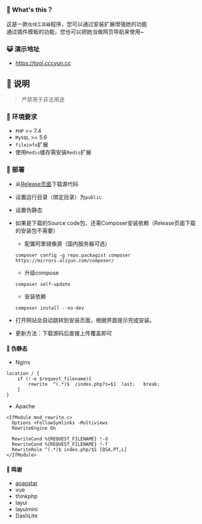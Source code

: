 
### 🎉 What's this？
这是一款`在线工具箱`程序，您可以通过安装扩展增强她的功能  
通过插件模板的功能，您也可以把她当做网页导航来使用~    

### 😺 演示地址

* <https://tool.cccyun.cc>

## 🎑 说明
> 严禁用于非法用途     

### 🎊 环境要求

* `PHP` >= 7.4
* `MySQL` >= 5.6
* `fileinfo`扩展
* 使用`Redis`缓存需安装`Redis`扩展

### 🚠 部署

* 从[Release页面](https://github.com/netcccyun/toolbox/releases)下载源代码

* 设置运行目录（绑定目录）为`public`

* 设置伪静态

* 如果是下载的Source code包，还需Composer安装依赖（Release页面下载的安装包不需要）
    + 配置阿里镜像源（国内服务器可选）
    ```
    composer config -g repo.packagist composer https://mirrors.aliyun.com/composer/
    ```
    + 升级compose
    ```
    composer self-update
    ```
    + 安装依赖
    ```
    composer install --no-dev
    ```
    
* 打开网站会自动跳转到安装页面，根据界面提示完成安装。

* 更新方法：下载源码后直接上传覆盖即可

#### 🍰 伪静态

* Nginx
```
location / {
	if (!-e $request_filename){
		rewrite  ^(.*)$  /index.php?s=$1  last;   break;
	}
}
```
* Apache
```
<IfModule mod_rewrite.c>
  Options +FollowSymlinks -Multiviews
  RewriteEngine On

  RewriteCond %{REQUEST_FILENAME} !-d
  RewriteCond %{REQUEST_FILENAME} !-f
  RewriteRule ^(.*)$ index.php/$1 [QSA,PT,L]
</IfModule>
```
#### 🍓 鸣谢
* [aoaostar](https://github.com/aoaostar/toolbox)
* vue
* thinkphp
* layui
* layuimini
* DashLite
